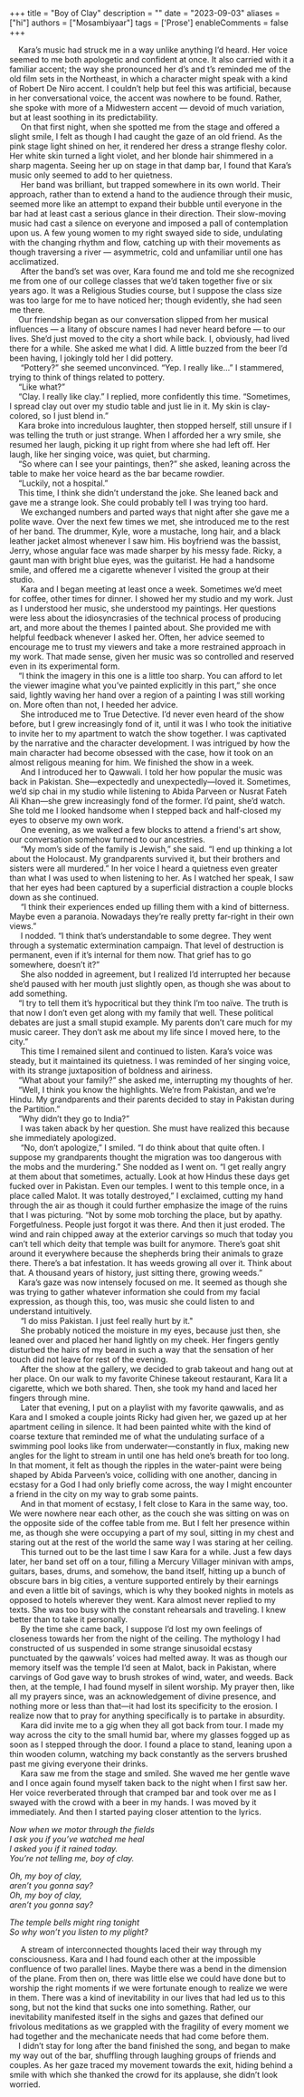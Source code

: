 +++
title = "Boy of Clay"
description = ""
date = "2023-09-03"
aliases = ["hi"]
authors = ["Mosambiyaar"]
tags = ['Prose']
enableComments = false
+++

&nbsp;&nbsp;&nbsp;&nbsp;Kara’s music had struck me in a way unlike anything I’d heard. Her voice seemed to me both apologetic and confident at once. It also carried with it a familiar accent; the way she pronounced her d’s and t’s reminded me of the old film sets in the Northeast, in which a character might speak with a kind of Robert De Niro accent. I couldn’t help but feel this was artificial, because in her conversational voice, the accent was nowhere to be found. Rather, she spoke with more of a Midwestern accent — devoid of much variation, but at least soothing in its predictability. \
&nbsp;&nbsp;&nbsp;&nbsp; On that first night, when she spotted me from the stage and offered a slight smile, I felt as though I had caught the gaze of an old friend. As the pink stage light shined on her, it rendered her dress a strange fleshy color. Her white skin turned a light violet, and her blonde hair shimmered in a sharp magenta. Seeing her up on stage in that damp bar, I found that Kara’s music only seemed to add to her quietness. \
&nbsp;&nbsp;&nbsp;&nbsp; Her band was brilliant, but trapped somewhere in its own world. Their approach, rather than to extend a hand to the audience through their music, seemed more like an attempt to expand their bubble until everyone in the bar had at least cast a serious glance in their direction. Their slow-moving music had cast a silence on everyone and imposed a pall of contemplation upon us. A few young women to my right swayed side to side, undulating with the changing rhythm and flow, catching up with their movements as though traversing a river — asymmetric, cold and unfamiliar until one has acclimatized. \
&nbsp;&nbsp;&nbsp;&nbsp; After the band’s set was over, Kara found me and told me she recognized me from one of our college classes that we’d taken together five or six years ago. It was a Religious Studies course, but I suppose the class size was too large for me to have noticed her; though evidently, she had seen me there.\
&nbsp;&nbsp;&nbsp;&nbsp;Our friendship began as our conversation slipped from her musical influences — a litany of obscure names I had never heard before — to our lives. She’d just moved to the city a short while back. I, obviously, had lived there for a while. She asked me what I did. A little buzzed from the beer I’d been having, I jokingly told her I did pottery. \
&nbsp;&nbsp;&nbsp;&nbsp; “Pottery?” she seemed unconvinced.
“Yep. I really like…” I stammered, trying to think of things related to pottery. \
&nbsp;&nbsp;&nbsp;&nbsp;“Like what?” \
&nbsp;&nbsp;&nbsp;&nbsp;“Clay. I really like clay.” I replied, more confidently this time. “Sometimes, I spread clay out over my studio table and just lie in it. My skin is clay-colored, so I just blend in.”\
&nbsp;&nbsp;&nbsp;&nbsp;Kara broke into incredulous laughter, then stopped herself, still unsure if I was telling the truth or just strange. When I afforded her a wry smile, she resumed her laugh, picking it up right from where she had left off. Her laugh, like her singing voice, was quiet, but charming.\
&nbsp;&nbsp;&nbsp;&nbsp;“So where can I see your paintings, then?” she asked, leaning across the table to make her voice heard as the bar became rowdier. \
&nbsp;&nbsp;&nbsp;&nbsp;“Luckily, not a hospital.”\
&nbsp;&nbsp;&nbsp;&nbsp;This time, I think she didn’t understand the joke. She leaned back and gave me a strange look. She could probably tell I was trying too hard. \
&nbsp;&nbsp;&nbsp;&nbsp; We exchanged numbers and parted ways that night after she gave me a polite wave.
Over the next few times we met, she introduced me to the rest of her band. The drummer, Kyle, wore a mustache, long hair, and a black leather jacket almost whenever I saw him. His boyfriend was the bassist, Jerry, whose angular face was made sharper by his messy fade. Ricky, a gaunt man with bright blue eyes, was the guitarist. He had a handsome smile, and offered me a cigarette whenever I visited the group at their studio. \
&nbsp;&nbsp;&nbsp;&nbsp; Kara and I began meeting at least once a week. Sometimes we’d meet for coffee, other times for dinner. I showed her my studio and my work. Just as I understood her music, she understood my paintings. Her questions were less about the idiosyncrasies of the technical process of producing art, and more about the themes I painted about. She provided me with helpful feedback whenever I asked her. Often, her advice seemed to encourage me to trust my viewers and take a more restrained approach in my work. That made sense, given her music was so controlled and reserved even in its experimental form. \
&nbsp;&nbsp;&nbsp;&nbsp;“I think the imagery in this one is a little too sharp. You can afford to let the viewer imagine what you’ve painted explicitly in this part,” she once said, lightly waving her hand over a region of a painting I was still working on. More often than not, I heeded her advice. \
&nbsp;&nbsp;&nbsp;&nbsp; She introduced me to True Detective. I’d never even heard of the show before, but I grew increasingly fond of it, until it was I who took the initiative to invite her to my apartment to watch the show together. I was captivated by the narrative and the character development. I was intrigued by how the main character had become obsessed with the case, how it took on an almost religous meaning for him. We finished the show in a week. \
&nbsp;&nbsp;&nbsp;&nbsp; And I introduced her to Qawwali. I told her how popular the music was back in Pakistan. She—expectedly and unexpectedly—loved it. Sometimes, we’d sip chai in my studio while listening to Abida Parveen or Nusrat Fateh Ali Khan—she grew increasingly fond of the former. I’d paint, she’d watch. She told me I looked handsome when I stepped back and half-closed my eyes to observe my own work. \
&nbsp;&nbsp;&nbsp;&nbsp; One evening, as we walked a few blocks to attend a friend's art show, our conversation somehow turned to our ancestries. \
&nbsp;&nbsp;&nbsp;&nbsp; “My mom’s side of the family is Jewish,” she said. “I end up thinking a lot about the Holocaust. My grandparents survived it, but their brothers and sisters were all murdered.” In her voice I heard a quietness even greater than what I was used to when listening to her. As I watched her speak, I saw that her eyes had been captured by a superficial distraction a couple blocks down as she continued. \
&nbsp;&nbsp;&nbsp;&nbsp; “I think their experiences ended up filling them with a kind of bitterness. Maybe even a paranoia. Nowadays they’re really pretty far-right in their own views.”\
&nbsp;&nbsp;&nbsp;&nbsp; I nodded. “I think that’s understandable to some degree. They went through a systematic extermination campaign. That level of destruction is permanent, even if it’s internal for them now. That grief has to go somewhere, doesn’t it?”\
&nbsp;&nbsp;&nbsp;&nbsp; She also nodded in agreement, but I realized I’d interrupted her because she’d paused with her mouth just slightly open, as though she was about to add something.\
&nbsp;&nbsp;&nbsp;&nbsp;“I try to tell them it’s hypocritical but they think I’m too naïve. The truth is that now I don’t even get along with my family that well. These political debates are just a small stupid example. My parents don’t care much for my music career. They don’t ask me about my life since I moved here, to the city.”\
&nbsp;&nbsp;&nbsp;&nbsp; This time I remained silent and continued to listen. Kara’s voice was steady, but it maintained its quietness. I was reminded of her singing voice, with its strange juxtaposition of boldness and airiness.\
&nbsp;&nbsp;&nbsp;&nbsp;“What about your family?” she asked me, interrupting my thoughts of her.\
&nbsp;&nbsp;&nbsp;&nbsp;“Well, I think you know the highlights. We’re from Pakistan, and we’re Hindu. My grandparents and their parents decided to stay in Pakistan during the Partition.” \
&nbsp;&nbsp;&nbsp;&nbsp;“Why didn’t they go to India?” \
&nbsp;&nbsp;&nbsp;&nbsp; I was taken aback by her question. She must have realized this because she immediately apologized. \
&nbsp;&nbsp;&nbsp;&nbsp; “No, don’t apologize,” I smiled. “I do think about that quite often. I suppose my grandparents thought the migration was too dangerous with the mobs and the murdering.” She nodded as I went on. “I get really angry at them about that sometimes, actually. Look at how Hindus these days get fucked over in Pakistan. Even our temples. I went to this temple once, in a place called Malot. It was totally destroyed,” I exclaimed, cutting my hand through the air as though it could further emphasize the image of the ruins that I was picturing. “Not by some mob torching the place, but by apathy. Forgetfulness. People just forgot it was there. And then it just eroded. The wind and rain chipped away at the exterior carvings so much that today you can’t tell which deity that temple was built for anymore. There’s goat shit around it everywhere because the shepherds bring their animals to graze there. There’s a bat infestation. It has weeds growing all over it. Think about that. A thousand years of history, just sitting there, growing weeds.” \
&nbsp;&nbsp;&nbsp;&nbsp;Kara’s gaze was now intensely focused on me. It seemed as though she was trying to gather whatever information she could from my facial expression, as though this, too, was music she could listen to and understand intuitively. \
&nbsp;&nbsp;&nbsp;&nbsp; “I do miss Pakistan. I just feel really hurt by it." \
&nbsp;&nbsp;&nbsp;&nbsp; She probably noticed the moisture in my eyes, because just then, she leaned over and placed her hand lightly on my cheek. Her fingers gently disturbed the hairs of my beard in such a way that the sensation of her touch did not leave for rest of the evening. \
&nbsp;&nbsp;&nbsp;&nbsp; After the show at the gallery, we decided to grab takeout and hang out at her place. On our walk to my favorite Chinese takeout restaurant, Kara lit a cigarette, which we both shared. Then, she took my hand and laced her fingers through mine. \
&nbsp;&nbsp;&nbsp;&nbsp; Later that evening, I put on a playlist with my favorite qawwalis, and as Kara and I smoked a couple joints Ricky had given her, we gazed up at her apartment ceiling in silence. It had been painted white with the kind of coarse texture that reminded me of what the undulating surface of a swimming pool looks like from underwater—constantly in flux, making new angles for the light to stream in until one has held one’s breath for too long. In that moment, it felt as though the ripples in the water-paint were being shaped by Abida Parveen’s voice, colliding with one another, dancing in ecstasy for a God I had only briefly come across, the way I might encounter a friend in the city on my way to grab some paints. \
&nbsp;&nbsp;&nbsp;&nbsp; And in that moment of ecstasy, I felt close to Kara in the same way, too. We were nowhere near each other, as the couch she was sitting on was on the opposite side of the coffee table from me. But I felt her presence within me, as though she were occupying a part of my soul, sitting in my chest and staring out at the rest of the world the same way I was staring at her ceiling. \
&nbsp;&nbsp;&nbsp;&nbsp; This turned out to be the last time I saw Kara for a while. Just a few days later, her band set off on a tour, filling a Mercury Villager minivan with amps, guitars, bases, drums, and somehow, the band itself, hitting up a bunch of obscure bars in big cities, a venture supported entirely by their earnings and even a little bit of savings, which is why they booked nights in motels as opposed to hotels wherever they went. Kara almost never replied to my texts. She was too busy with the constant rehearsals and traveling. I knew better than to take it personally. \
&nbsp;&nbsp;&nbsp;&nbsp; By the time she came back, I suppose I’d lost my own feelings of closeness towards her from the night of the ceiling. The mythology I had constructed of us suspended in some strange sinusoidal ecstasy punctuated by the qawwals’ voices had melted away. It was as though our memory itself was the temple I’d seen at Malot, back in Pakistan, where carvings of God gave way to brush strokes of wind, water, and weeds. Back then, at the temple, I had found myself in silent worship. My prayer then, like all my prayers since, was an acknowledgement of divine presence, and nothing more or less than that—it had lost its specificity to the erosion. I realize now that to pray for anything specifically is to partake in absurdity. \
&nbsp;&nbsp;&nbsp;&nbsp; Kara did invite me to a gig when they all got back from tour. I made my way across the city to the small humid bar, where my glasses fogged up as soon as I stepped through the door. I found a place to stand, leaning upon a thin wooden column, watching my back constantly as the servers brushed past me giving everyone their drinks. \
&nbsp;&nbsp;&nbsp;&nbsp; Kara saw me from the stage and smiled. She waved me her gentle wave and I once again found myself taken back to the night when I first saw her. Her voice reverberated through that cramped bar and took over me as I swayed with the crowd with a beer in my hands. I was moved by it immediately. And then I started paying closer attention to the lyrics. 

_Now when we motor through the fields \
I ask you if you’ve watched me heal \
I asked you if it rained today. \
You’re not telling me, boy of clay._
 
_Oh, my boy of clay, \
aren’t you gonna say? \
Oh, my boy of clay, \
aren’t you gonna say?_
 
_The temple bells might ring tonight \
So why won’t you listen to my plight?_
 
&nbsp;&nbsp;&nbsp;&nbsp; A stream of interconnected thoughts laced their way through my consciousness. Kara and I had found each other at the impossible confluence of two parallel lines. Maybe there was a bend in the dimension of the plane. From then on, there was little else we could have done but to worship the right moments if we were fortunate enough to realize we were in them. There was a kind of inevitability in our lives that had led us to this song, but not the kind that sucks one into something. Rather, our inevitability manifested itself in the sighs and gazes that defined our frivolous meditations as we grappled with the fragility of every moment we had together and the mechanicate needs that had come before them. \
&nbsp;&nbsp;&nbsp;&nbsp;I didn’t stay for long after the band finished the song, and began to make my way out of the bar, shuffling through laughing groups of friends and couples. As her gaze traced my movement towards the exit, hiding behind a smile with which she thanked the crowd for its applause, she didn’t look worried.